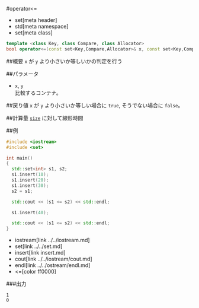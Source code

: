 #operator<=
* set[meta header]
* std[meta namespace]
* set[meta class]

```cpp
template <class Key, class Compare, class Allocator>
bool operator<=(const set<Key,Compare,Allocator>& x, const set<Key,Compare,Allocator>& y);
```

##概要
`x` が `y` より小さいか等しいかの判定を行う


##パラメータ
- `x`, `y`<br/>
比較するコンテナ。


##戻り値
`x` が `y` より小さいか等しい場合に `true`, そうでない場合に `false`。


##計算量
[`size`](./size.md) に対して線形時間


##例
```cpp
#include <iostream>
#include <set>

int main()
{
  std::set<int> s1, s2;
  s1.insert(10);
  s1.insert(20);
  s1.insert(30);
  s2 = s1;

  std::cout << (s1 <= s2) << std::endl;

  s1.insert(40);

  std::cout << (s1 <= s2) << std::endl;
}
```
* iostream[link ../../iostream.md]
* set[link ../../set.md]
* insert[link insert.md]
* cout[link ../../iostream/cout.md]
* endl[link ../../ostream/endl.md]
* <=[color ff0000]

###出力
```
1
0
```
